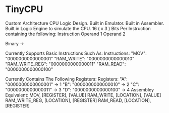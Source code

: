 # TinyCPU
 Custom Architecture CPU Logic Design.
 Built in Emulator.
 Built in Assembler.
 Built in Logic Engine to simulate the CPU.
 16 ( x 3 ) Bits Per Instruction containing the following:
 Instruction
 Operand 1
 Operand 2

 Binary ->
 
 Currently Supports Basic Instructions Such As:
 Instructions:
     "MOV": "0000000000000001"
     "RAM_WRITE": "0000000000000010"
     "RAM_WRITE_REG": "0000000000000011"
     "RAM_READ": "0000000000000100"

 Currently Contains The Following Registers:
 Registers:
     "A": "0000000000000001" -> 1
     "B": "0000000000000010" -> 2
     "C": "0000000000000011" -> 3
     "D": "0000000000000100" -> 4
 Assembley Equivalent: 
 MOV, [REGISTER], [VALUE]
 RAM_WRITE, [LOCATION], [VALUE]
 RAM_WRITE_REG, [LOCATION], [REGISTER]
 RAM_READ, [LOCATION], [REGISTER] 
